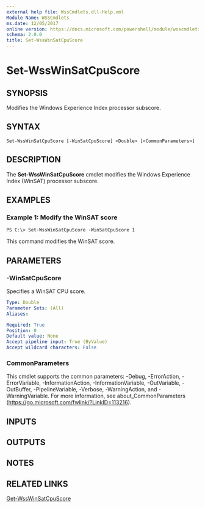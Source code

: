 ```yaml
---
external help file: WssCmdlets.dll-Help.xml
Module Name: WSSCmdlets
ms.date: 12/05/2017
online version: https://docs.microsoft.com/powershell/module/wsscmdlets/set-wsswinsatcpuscore?view=windowsserver2012r2-ps&wt.mc_id=ps-gethelp
schema: 2.0.0
title: Set-WssWinSatCpuScore
---
```


# Set-WssWinSatCpuScore

## SYNOPSIS
Modifies the Windows Experience Index processor subscore.

## SYNTAX

```
Set-WssWinSatCpuScore [-WinSatCpuScore] <Double> [<CommonParameters>]
```

## DESCRIPTION
The **Set-WssWinSatCpuScore** cmdlet modifies the Windows Experience Index (WinSAT) processor subscore.

## EXAMPLES

### Example 1: Modify the WinSAT score
```
PS C:\> Set-WssWinSatCpuScore -WinSatCpuScore 1
```

This command modifies the WinSAT score.

## PARAMETERS

### -WinSatCpuScore
Specifies a WinSAT CPU score.

```yaml
Type: Double
Parameter Sets: (All)
Aliases: 

Required: True
Position: 0
Default value: None
Accept pipeline input: True (ByValue)
Accept wildcard characters: False
```

### CommonParameters
This cmdlet supports the common parameters: -Debug, -ErrorAction, -ErrorVariable, -InformationAction, -InformationVariable, -OutVariable, -OutBuffer, -PipelineVariable, -Verbose, -WarningAction, and -WarningVariable. For more information, see about_CommonParameters (https://go.microsoft.com/fwlink/?LinkID=113216).

## INPUTS

## OUTPUTS

## NOTES

## RELATED LINKS

[Get-WssWinSatCpuScore](./Get-WssWinSatCpuScore.md)

